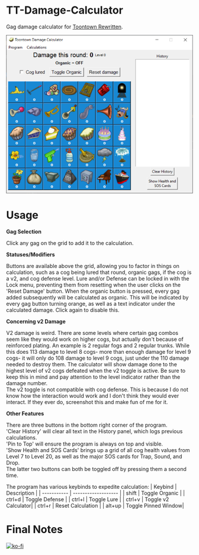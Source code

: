 # TT-Damage-Calculator
 Gag damage calculator for [Toontown Rewritten](https://toontownrewritten.com/).

![The Program](https://github.com/Vhou-Atroph/TT-Damage-Calculator/blob/main/preview.png?raw=true)

# Usage
**Gag Selection**

Click any gag on the grid to add it to the calculation. 

**Statuses/Modifiers**

Buttons are available above the grid, allowing you to factor in things on calculation, such as a cog being lured that round, organic gags, if the cog is a v2, and cog defense level. Lure and/or Defense can be locked in with the Lock menu, preventing them from resetting when the user clicks on the 'Reset Damage' button. When the organic button is pressed, every gag added subsequently will be calculated as organic. This will be indicated by every gag button turning orange, as well as a text indicator under the calculated damage. Click again to disable this.  

**Concerning v2 Damage**  

V2 damage is weird. There are some levels where certain gag combos seem like they would work on higher cogs, but actually don't because of reinforced plating. An example is 2 regular fogs and 2 regular trunks. While this does 113 damage to level 8 cogs- more than enough damage for level 9 cogs- it will only do 108 damage to level 9 cogs, just under the 110 damage needed to destroy them. The calculator will show damage done to the highest level of v2 cogs defeated when the v2 toggle is active. Be sure to keep this in mind and pay attention to the level indicator rather than the damage number.  
The v2 toggle is not compatible with cog defense. This is because I do not know how the interaction would work and I don't think they would ever interact. If they ever do, screenshot this and make fun of me for it.  

**Other Features**

There are three buttons in the bottom right corner of the program.  
'Clear History' will clear all text in the History panel, which logs previous calculations.  
'Pin to Top' will ensure the program is always on top and visible.  
'Show Health and SOS Cards' brings up a grid of all cog health values from Level 7 to Level 20, as well as the major SOS cards for Trap, Sound, and Drop.  
The latter two buttons can both be toggled off by pressing them a second time.  

The program has various keybinds to expedite calculation:
| Keybind     | Description         |
| ----------- | ------------------- |
| shift       | Toggle Organic      |
| ctrl+d      | Toggle Defense      |
| ctrl+l      | Toggle Lure         |
| ctrl+v      | Toggle v2 Calculator|
| ctrl+r      | Reset Calculation   |
| alt+up      | Toggle Pinned Window|

# Final Notes
[![ko-fi](https://ko-fi.com/img/githubbutton_sm.svg)](https://ko-fi.com/I2I65IWZG)
